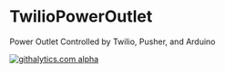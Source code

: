TwilioPowerOutlet
=================

Power Outlet Controlled by Twilio, Pusher, and Arduino


[![githalytics.com alpha](https://cruel-carlota.pagodabox.com/5241e92ff0efbc61b2b1bdc960ff54cd "githalytics.com")](http://githalytics.com/jonmarkgo/TwilioGlassSMS)
